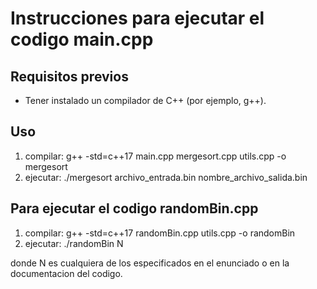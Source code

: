 # Instrucciones para ejecutar el codigo main.cpp
## Requisitos previos
- Tener instalado un compilador de C++ (por ejemplo, g++).

## Uso
1. compilar: g++ -std=c++17 main.cpp  mergesort.cpp utils.cpp -o mergesort
2. ejecutar: ./mergesort archivo_entrada.bin nombre_archivo_salida.bin

## Para ejecutar el codigo randomBin.cpp
1. compilar: g++ -std=c++17 randomBin.cpp utils.cpp -o randomBin
2. ejecutar: ./randomBin N

donde N es cualquiera de los especificados en el enunciado o en la documentacion del codigo.